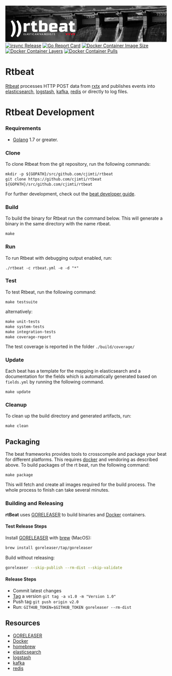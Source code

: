 [![rxtx data transmission](https://raw.githubusercontent.com/cjimti/rtbeat/master/mast-logo.jpg)](https://github.com/cjimti/rtbeat)
[![irsync Release](https://img.shields.io/github/release/cjimti/rtbeat.svg)](https://github.com/cjimti/rtbeat/releases)
[![Go Report Card](https://goreportcard.com/badge/github.com/cjimti/rtbeat)](https://goreportcard.com/report/github.com/cjimti/rtbeat)
[![Docker Container Image Size](https://shields.beevelop.com/docker/image/image-size/cjimti/rtbeat/latest.svg)](https://hub.docker.com/r/cjimti/irsync/)
[![Docker Container Layers](https://shields.beevelop.com/docker/image/layers/cjimti/rtbeat/latest.svg)](https://hub.docker.com/r/cjimti/rtbeat/)
[![Docker Container Pulls](https://img.shields.io/docker/pulls/cjimti/rtbeat.svg)](https://hub.docker.com/r/cjimti/rtbeat/)

# Rtbeat

[Rtbeat](https://github.com/cjimti/rtbeat) processes HTTP POST data from [rxtx](https://github.com/cjimti/rxtx) and publishes events into [elasticsearch], [logstash], [kafka], [redis] or directly to log files.

# Rtbeat Development

### Requirements

* [Golang](https://golang.org/dl/) 1.7 or greater.

### Clone

To clone Rtbeat from the git repository, run the following commands:

```
mkdir -p ${GOPATH}/src/github.com/cjimti/rtbeat
git clone https://github.com/cjimti/rtbeat ${GOPATH}/src/github.com/cjimti/rtbeat
```

For further development, check out the [beat developer guide](https://www.elastic.co/guide/en/beats/libbeat/current/new-beat.html).

### Build

To build the binary for Rtbeat run the command below. This will generate a binary
in the same directory with the name rtbeat.

```
make
```

### Run

To run Rtbeat with debugging output enabled, run:

```
./rtbeat -c rtbeat.yml -e -d "*"
```

### Test

To test Rtbeat, run the following command:

```
make testsuite
```

alternatively:
```
make unit-tests
make system-tests
make integration-tests
make coverage-report
```

The test coverage is reported in the folder `./build/coverage/`

### Update

Each beat has a template for the mapping in elasticsearch and a documentation for the fields
which is automatically generated based on `fields.yml` by running the following command.

```
make update
```

### Cleanup

To clean up the build directory and generated artifacts, run:

```
make clean
```

## Packaging

The beat frameworks provides tools to crosscompile and package your beat for different platforms. This requires [docker](https://www.docker.com/) and vendoring as described above. To build packages of the rt beat, run the following command:

```
make package
```

This will fetch and create all images required for the build process. The whole process to finish can take several minutes.

### Building and Releasing

**rtBeat** uses [GORELEASER] to build binaries and [Docker] containers.

#### Test Release Steps

Install [GORELEASER] with [brew] (MacOS):
```bash
brew install goreleaser/tap/goreleaser
```

Build without releasing:
```bash
goreleaser --skip-publish --rm-dist --skip-validate
```

#### Release Steps

- Commit latest changes
- [Tag] a version `git tag -a v1.0 -m "Version 1.0"`
- Push tag `git push origin v2.0`
- Run: `GITHUB_TOKEN=$GITHUB_TOKEN goreleaser --rm-dist`

## Resources

- [GORELEASER]
- [Docker]
- [homebrew]
- [elasticsearch]
- [logstash]
- [kafka]
- [redis]


[elasticsearch]: https://www.elastic.co/
[logstash]: https://www.elastic.co/products/logstash
[kafka]: https://kafka.apache.org/
[redis]: https://redis.io/
[homebrew]: https://brew.sh/
[brew]: https://brew.sh/
[GORELEASER]: https://goreleaser.com/
[Docker]: https://www.docker.com/
[Tag]: https://git-scm.com/book/en/v2/Git-Basics-Tagging
